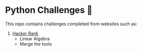 # Python Challenges :snake:

This repo contains challenges completed from websites such as:

1. [Hacker Rank](https://www.hackerrank.com/)
   - Linear Algebra
   - Merge the tools
